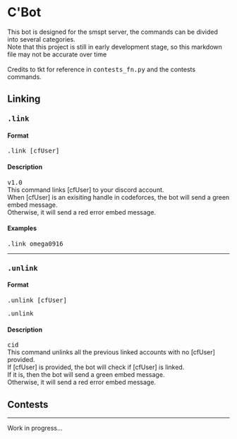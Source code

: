 # C'Bot

<p>This bot is designed for the smspt server, the commands can be divided into several categories. <br> Note that this project is still in early development stage, so this markdown file may not be accurate 
over time <br>
<br> Credits to tkt for reference in <tt>contests_fn.py</tt> and the contests commands.</p>

## Linking

### <tt>.link</tt>

#### Format
<p><tt>.link [cfUser]</tt> <br> </p>

#### Description
<p><tt>v1.0</tt> <br> This command links [cfUser] to your discord account. <br> When [cfUser] is an exisiting handle in codeforces, the bot will send a green embed message. <br> Otherwise, it
will send a red error embed message.</p>

#### Examples
<p><tt>.link omega0916</tt></p>

<hr>

### <tt>.unlink</tt>

#### Format
<p><tt>.unlink [cfUser]</tt></p>
<p><tt>.unlink</tt></p>

#### Description
<p><tt>cid</tt> <br> This command unlinks all the previous linked accounts with no [cfUser] provided. <br> If [cfUser] is provided, the bot will check if [cfUser] is linked. <br> If it is, then
the bot will send a green embed message. <br> Otherwise, it will send a red error embed message.</p>


## Contests

<hr>
Work in progress...
